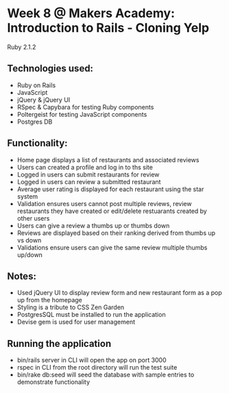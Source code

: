 Week 8 @ Makers Academy: Introduction to Rails - Cloning Yelp
============

Ruby 2.1.2

Technologies used:
------------------
- Ruby on Rails
- JavaScript
- jQuery & jQuery UI
- RSpec & Capybara for testing Ruby components
- Poltergeist for testing JavaScript components
- Postgres DB

Functionality:
-------------
- Home page displays a list of restaurants and associated reviews
- Users can created a profile and log in to ths site
- Logged in users can submit restaurants for review
- Logged in users can review a submitted restaurant
- Average user rating is displayed for each restaurant using the star system
- Validation ensures users cannot post multiple reviews, review restaurants they have created or edit/delete restuarants created by other users
- Users can give a review a thumbs up or thumbs down
- Reviews are displayed based on their ranking derived from thumbs up vs down
- Validations ensure users can give the same review multiple thumbs up/down

Notes:
------
- Used jQuery UI to display review form and new restaurant form as a pop up from the homepage
- Styling is a tribute to CSS Zen Garden
- PostgresSQL must be installed to run the application
- Devise gem is used for user management

Running the application
-----------------------
- bin/rails server in CLI will open the app on port 3000
- rspec in CLI from the root directory will run the test suite
- bin/rake db:seed will seed the database with sample entries to demonstrate functionality

